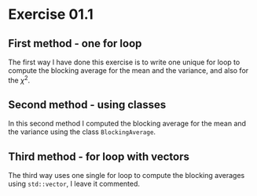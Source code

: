 # Exercise 01.1

## First method - one for loop
The first way I have done this exercise is to write one unique for loop to compute the blocking average for the mean and the variance, and also for the $\chi^2$.

## Second method - using classes
In this second method I computed the blocking average for the mean and the variance using the class `BlockingAverage`.

## Third method - for loop with vectors
The third way uses one single for loop to compute the blocking averages using `std::vector`, I leave it commented.